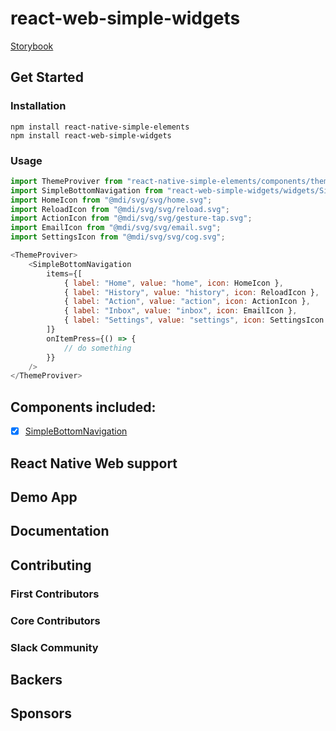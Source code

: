 # react-web-simple-widgets

[Storybook](https://react-simple-widgets.github.io/react-web-simple-widgets)
## Get Started

### Installation
```shell
npm install react-native-simple-elements
npm install react-web-simple-widgets
```
### Usage

```js
import ThemeProviver from "react-native-simple-elements/components/theme/Provider";
import SimpleBottomNavigation from "react-web-simple-widgets/widgets/SimpleBottomNavigation";
import HomeIcon from "@mdi/svg/svg/home.svg";
import ReloadIcon from "@mdi/svg/svg/reload.svg";
import ActionIcon from "@mdi/svg/svg/gesture-tap.svg";
import EmailIcon from "@mdi/svg/svg/email.svg";
import SettingsIcon from "@mdi/svg/svg/cog.svg";

<ThemeProviver>
    <SimpleBottomNavigation
        items={[
            { label: "Home", value: "home", icon: HomeIcon },
            { label: "History", value: "history", icon: ReloadIcon },
            { label: "Action", value: "action", icon: ActionIcon },
            { label: "Inbox", value: "inbox", icon: EmailIcon },
            { label: "Settings", value: "settings", icon: SettingsIcon },
        ]}
        onItemPress={() => {
            // do something
        }}
    />
</ThemeProviver>
```

## Components included:

- [x] [SimpleBottomNavigation](https://react-simple-widgets.github.io/react-web-simple-widgets/?path=/story/simplebottomnavigation--default)

## React Native Web support

## Demo App

## Documentation

## Contributing

### First Contributors

### Core Contributors

### Slack Community

## Backers

## Sponsors
